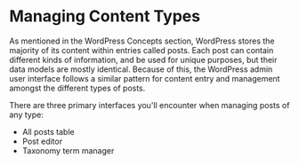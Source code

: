 # Managing Content Types

As mentioned in the WordPress Concepts section, WordPress stores the majority of its content within entries called posts. Each post can contain different kinds of information, and be used for unique purposes, but their data models are mostly identical. Because of this, the WordPress admin user interface follows a similar pattern for content entry and management amongst the different types of posts.

There are three primary interfaces you'll encounter when managing posts of any type:

* All posts table
* Post editor
* Taxonomy term manager
